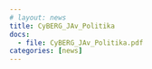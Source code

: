 ```yaml
---
# layout: news
title: CyBERG_JAv_Politika
docs:
  - file: CyBERG_JAv_Politika.pdf
categories: [news]
---
```

